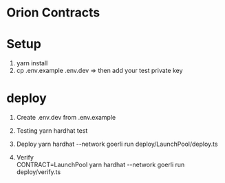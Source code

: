 # Orion Contracts

# Setup
1. yarn install
2. cp .env.example .env.dev => then add your test private key

# deploy
1. Create .env.dev from .env.example
2. Testing
    yarn hardhat test
3. Deploy
    yarn hardhat --network goerli run deploy/LaunchPool/deploy.ts

5. Verify    
    CONTRACT=LaunchPool yarn hardhat --network goerli run deploy/verify.ts
